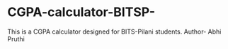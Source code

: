 # CGPA-calculator-BITSP-
This is a CGPA calculator designed for BITS-Pilani students.
Author- Abhi Pruthi
